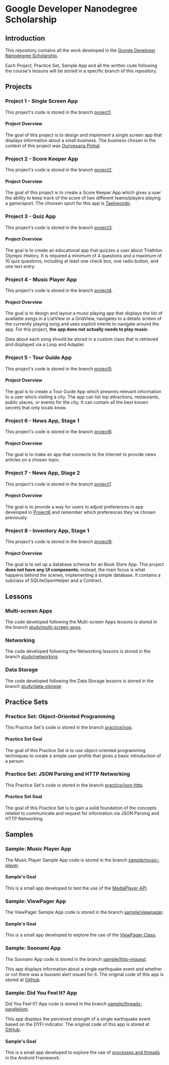 # Google Developer Nanodegree Scholarship

## Introduction

This repository contains all the work developed in the [Google Developer Nanodegree Scholarship](https://sites.google.com/knowlabs.com/gdnd2017).

Each Project, Practice Set, Sample App and all the written code following the course's lessons will be stored in a specific branch of this repository.
 
## Projects

### Project 1 - Single Screen App

This project's code is stored in the branch [project1](https://github.com/EnduranceCode/GoogleDeveloperNanodegreeScholarship/tree/project1).

#### Project Overview
The goal of this project is to design and implement a single screen app that displays information about a small business. The business chosen in the context of this project was [Ourivesaria Pinhal](http://www.rpinhal.pt/ourivesaria/).

### Project 2 - Score Keeper App

This project's code is stored in the branch [project2](https://github.com/EnduranceCode/GoogleDeveloperNanodegreeScholarship/tree/project2).

#### Project Overview
The goal of this project is to create a Score Keeper App which gives a user the ability to keep track of the score of two different teams/players playing a game/sport. The choosen sport for this app is [Taekwondo](https://en.wikipedia.org/wiki/Taekwondo).

### Project 3 - Quiz App

This project's code is stored in the branch [project3](https://github.com/EnduranceCode/GoogleDeveloperNanodegreeScholarship/tree/project3).

#### Project Overview
The goal is to create an educational app that quizzes a user about Triathlon Olympic History. It is required a minimum of 4 questions and a maximum of 10 quiz questions, including at least one check box, one radio button, and one text entry.

### Project 4 - Music Player App

This project's code is stored in the branch [project4](https://github.com/EnduranceCode/GoogleDeveloperNanodegreeScholarship/tree/project4).

#### Project Overview
The goal is to design and layout a music playing app that displays the list of available songs in a ListView or a GridView, navigates to a details screen of the currently playing song and uses explicit intents to navigate around the app. For this project, **the app does not actually needs to play music**.

Data about each song should be stored in a custom class that is retrieved and displayed via a Loop and Adapter.

### Project 5 - Tour Guide App

This project's code is stored in the branch [project5](https://github.com/EnduranceCode/GoogleDeveloperNanodegreeScholarship/tree/project5).

#### Project Overview

The goal is to create a Tour Guide App which presents relevant information to a user who’s visiting a city. The app can list top attractions, restaurants, public places, or events for the city. It can contain all the best known secrets that only locals know.

### Project 6 - News App, Stage 1

This project's code is stored in the branch [project6](https://github.com/EnduranceCode/GoogleDeveloperNanodegreeScholarship/tree/project6).

#### Project Overview

The goal is to make an app that connects to the Internet to provide news articles on a chosen topic. 

### Project 7 - News App, Stage 2

This project's code is stored in the branch [project7](https://github.com/EnduranceCode/GoogleDeveloperNanodegreeScholarship/tree/project7).

#### Project Overview

The goal is to provide a way for users to adjust preferences in app developed in [Project6](https://github.com/EnduranceCode/GoogleDeveloperNanodegreeScholarship/tree/project6) and remember which preferences they've chosen previously. 

### Project 8 - Inventory App, Stage 1

This project's code is stored in the branch [project8](https://github.com/EnduranceCode/GoogleDeveloperNanodegreeScholarship/tree/project8).

#### Project Overview

The goal is to set up a database schema for an Book Store App. This project **does not have any UI components**; instead, the main focus is what happens behind the scenes, implementing a simple database. It contains a subclass of SQLiteOpenHelper and a Contract.
 
## Lessons

### Multi-screen Apps

The code developed following the Multi-screen Apps lessons is stored in the branch [study/multi-screen-apps](https://github.com/EnduranceCode/GoogleDeveloperNanodegreeScholarship/tree/study/multi-screen-apps).

### Networking

The code developed following the Networking lessons is stored in the branch [study/networking](https://github.com/EnduranceCode/GoogleDeveloperNanodegreeScholarship/tree/study/networking).

### Data Storage

The code developed following the Data Storage lessons is stored in the branch [study/data-storage](https://github.com/EnduranceCode/GoogleDeveloperNanodegreeScholarship/tree/study/data-storage).

## Practice Sets

### Practice Set: Object-Oriented Programming

This Practice Set's code is stored in the branch [practice/oop](https://github.com/EnduranceCode/GoogleDeveloperNanodegreeScholarship/tree/practice/oop).

#### Practice Set Goal
The goal of this Practice Set is to use object-oriented programming techniques to create a simple user profile that gives a basic introduction of a person.

### Practice Set: JSON Parsing and HTTP Networking

This Practice Set's code is stored in the branch [practice/json-http](https://github.com/EnduranceCode/GoogleDeveloperNanodegreeScholarship/tree/practice/json-http).

#### Practice Set Goal
The goal of this Practice Set is to gain a solid foundation of the concepts related to communicate and request for information via JSON Parsing and HTTP Networking.

## Samples

### Sample: Music Player App

The Music Player Sample App code is stored in the branch [sample/music-player](https://github.com/EnduranceCode/GoogleDeveloperNanodegreeScholarship/tree/sample/music-player).

#### Sample's Goal

This is a small app developed to test the use of the [MediaPlayer API](https://developer.android.com/reference/android/media/MediaPlayer).

### Sample: ViewPager App

The ViewPager Sample App code is stored in the branch [sample/viewpager](https://github.com/EnduranceCode/GoogleDeveloperNanodegreeScholarship/tree/sample/viewpager).

#### Sample's Goal

This is a small app developed to explore the use of the [ViewPager Class](https://developer.android.com/reference/android/support/v4/view/ViewPager).

### Sample: Soonami App

The Soonami App code is stored in the branch [sample/http-request](https://github.com/EnduranceCode/GoogleDeveloperNanodegreeScholarship/tree/sample/http-request).

This app displays information about a single earthquake event and whether or not there was a tsunami alert issued for it. The original code of this app is stored at [GitHub](https://github.com/udacity/ud843_Soonami).


### Sample: Did You Feel It? App

Did You Feel It? App code is stored in the branch [sample/threads-parallelism](https://github.com/EnduranceCode/GoogleDeveloperNanodegreeScholarship/tree/sample/threads-parallelism).

This app displays the perceived strength of a single earthquake event based on the DYFI indicator. The original code of this app is stored at [GitHub](https://github.com/udacity/ud843_DidYouFeelIt).

#### Sample's Goal

This is a small app developed to explore the use of [processes and threads](https://developer.android.com/guide/components/processes-and-threads) in the Android Framework.
